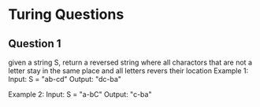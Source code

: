 # Turing Questions

## Question 1

given a string S, return a reversed string where all charactors that are not a letter stay in the same place and all letters revers their location
Example 1:
Input: S = "ab-cd"
Output: "dc-ba"

Example 2:
Input: S = "a-bC"
Output: "c-ba"
